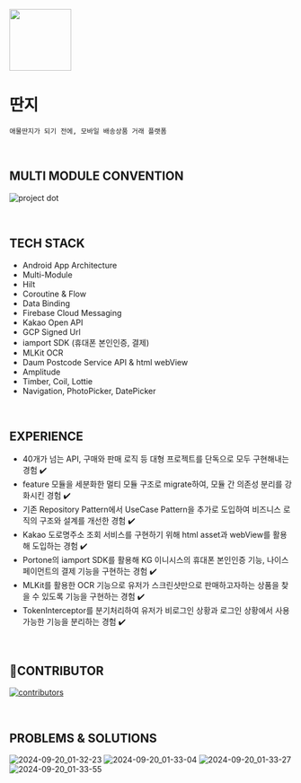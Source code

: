 <p align="left"><img src="https://github.com/user-attachments/assets/458a32df-02e2-4d10-a5fa-ed0f49d8ff96" height=110></p>

# 딴지
```
애물딴지가 되기 전에, 모바일 배송상품 거래 플랫폼
```

<br>

## MULTI MODULE CONVENTION
![project dot](https://github.com/user-attachments/assets/4299dd4f-e36d-402f-a8f2-792edce99e33)

<br>

## TECH STACK
- Android App Architecture
- Multi-Module
- Hilt
- Coroutine & Flow
- Data Binding
- Firebase Cloud Messaging
- Kakao Open API
- GCP Signed Url
- iamport SDK (휴대폰 본인인증, 결제)
- MLKit OCR
- Daum Postcode Service API & html webView
- Amplitude
- Timber,  Coil,  Lottie
- Navigation, PhotoPicker, DatePicker

<br>

## EXPERIENCE

- 40개가 넘는 API, 구매와 판매 로직 등 대형 프로젝트를 단독으로 모두 구현해내는 경험 ✔️
- feature 모듈을 세분화한 멀티 모듈 구조로 migrate하여, 모듈 간 의존성 분리를 강화시킨 경험 ✔️
- 기존 Repository Pattern에서 UseCase Pattern을 추가로 도입하여 비즈니스 로직의 구조와 설계를 개선한 경험 ✔️
- Kakao 도로명주소 조회 서비스를 구현하기 위해 html asset과 webView를 활용해 도입하는 경험 ✔️
- Portone의 iamport SDK를 활용해 KG 이니시스의 휴대폰 본인인증 기능, 나이스페이먼트의 결제 기능을 구현하는 경험 ✔️
- MLKit를 활용한 OCR 기능으로 유저가 스크린샷만으로 판매하고자하는 상품을 찾을 수 있도록 기능을 구현하는 경험 ✔️
- TokenInterceptor를 분기처리하여 유저가 비로그인 상황과 로그인 상황에서 사용 가능한 기능을 분리하는 경험 ✔️

<br>

## CONTRIBUTOR

[![contributors](https://contrib.rocks/image?repo=Orange-Co/DDANZI_Android)](https://github.com/Orange-Co/DDANZI_Android/contributors)

<br>

## PROBLEMS & SOLUTIONS
![2024-09-20_01-32-23](https://github.com/user-attachments/assets/64cbd5f6-0405-48f2-b89e-46f0b9ac7dea)
![2024-09-20_01-33-04](https://github.com/user-attachments/assets/4b502e09-fb96-4dbd-9be2-0ae379d21a80)
![2024-09-20_01-33-27](https://github.com/user-attachments/assets/370df710-4fc4-44f0-a3b7-7e8bec531c38)
![2024-09-20_01-33-55](https://github.com/user-attachments/assets/1d338de4-eb20-49b4-a1d4-aef75f40cdf6)




